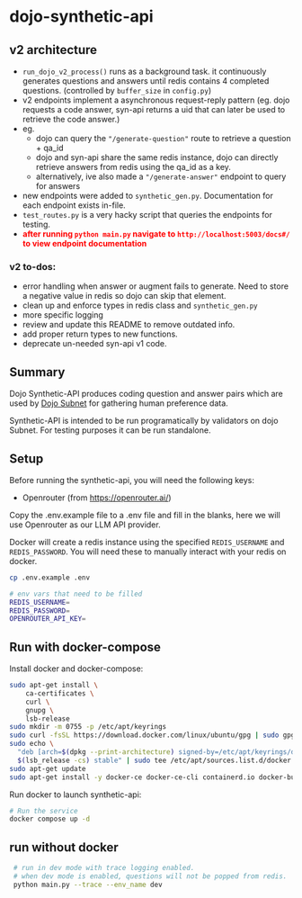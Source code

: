 # dojo-synthetic-api

## v2 architecture

- `run_dojo_v2_process()` runs as a background task. it continuously generates questions and answers until redis contains 4 completed questions. (controlled by `buffer_size` in `config.py`)
- v2 endpoints implement a asynchronous request-reply pattern (eg. dojo requests a code answer, syn-api returns a uid that can later be used to retrieve the code answer.)
- eg.
  - dojo can query the `"/generate-question"` route to retrieve a question + qa_id
  - dojo and syn-api share the same redis instance, dojo can directly retrieve answers from redis using the qa_id as a key.
  - alternatively, ive also made a `"/generate-answer"` endpoint to query for answers
- new endpoints were added to `synthetic_gen.py`. Documentation for each endpoint exists in-file.
- `test_routes.py` is a very hacky script that queries the endpoints for testing.
- <span style="color:red; font-weight:bold">**after running `python main.py` navigate to `http://localhost:5003/docs#/` to view endpoint documentation**</span>

### v2 to-dos:

- error handling when answer or augment fails to generate. Need to store a negative value in redis so dojo can skip that element.
- clean up and enforce types in redis class and `synthetic_gen.py`
- more specific logging
- review and update this README to remove outdated info.
- add proper return types to new functions.
- deprecate un-needed syn-api v1 code.

## Summary

Dojo Synthetic-API produces coding question and answer pairs which are used by [Dojo Subnet](https://github.com/tensorplex-labs/dojo) for gathering human preference data.

Synthetic-API is intended to be run programatically by validators on dojo Subnet. For testing purposes it can be run standalone.

## Setup

Before running the synthetic-api, you will need the following keys:

- Openrouter (from https://openrouter.ai/)

Copy the .env.example file to a .env file and fill in the blanks, here we will use Openrouter as our LLM API provider.

Docker will create a redis instance using the specified `REDIS_USERNAME` and `REDIS_PASSWORD`. You will need these to manually interact with your redis on docker.

```bash
cp .env.example .env

# env vars that need to be filled
REDIS_USERNAME=
REDIS_PASSWORD=
OPENROUTER_API_KEY=
```

## Run with docker-compose

Install docker and docker-compose:

```bash
sudo apt-get install \
    ca-certificates \
    curl \
    gnupg \
    lsb-release
sudo mkdir -m 0755 -p /etc/apt/keyrings
sudo curl -fsSL https://download.docker.com/linux/ubuntu/gpg | sudo gpg --dearmor -o /etc/apt/keyrings/docker.gpg
sudo echo \
  "deb [arch=$(dpkg --print-architecture) signed-by=/etc/apt/keyrings/docker.gpg] https://download.docker.com/linux/ubuntu \
  $(lsb_release -cs) stable" | sudo tee /etc/apt/sources.list.d/docker.list > /dev/null
sudo apt-get update
sudo apt-get install -y docker-ce docker-ce-cli containerd.io docker-buildx-plugin docker-compose-plugin
```

Run docker to launch synthetic-api:

```bash
# Run the service
docker compose up -d
```

## run without docker

```bash
 # run in dev mode with trace logging enabled.
 # when dev mode is enabled, questions will not be popped from redis.
 python main.py --trace --env_name dev

```
